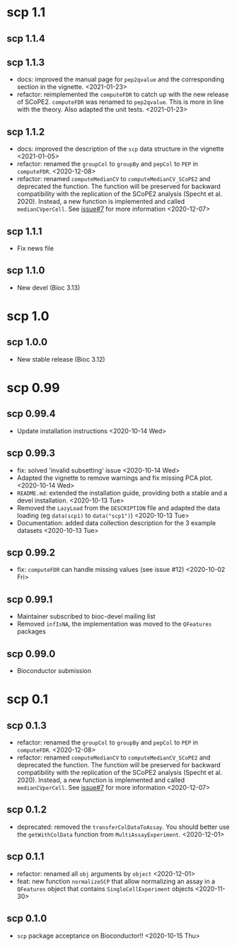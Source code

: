 # scp 1.1

## scp 1.1.4

## scp 1.1.3

- docs: improved the manual page for `pep2qvalue` and the 
  corresponding section in the vignette. 
  <2021-01-23>
- refactor: reimplemented the `computeFDR` to catch up with the new 
  release of SCoPE2. `computeFDR` was renamed to `pep2qvalue`. This
  is more in line with the theory. Also adapted the unit tests.
  <2021-01-23>

## scp 1.1.2

- docs: improved the description of the `scp` data structure in the 
  vignette 
  <2021-01-05>
- refactor: renamed the `groupCol` to `groupBy` and `pepCol` to `PEP`
  in `computeFDR`.
  <2020-12-08>
- refactor: renamed `computeMedianCV` to `computeMedianCV_SCoPE2` 
  and deprecated the function. The function will be preserved for 
  backward compatibility with the replication of the SCoPE2 analysis
  (Specht et al. 2020). Instead, a new function is implemented and 
  called `medianCVperCell`. See 
  [issue#7](https://github.com/UCLouvain-CBIO/scp/issues/7) for more 
  information
  <2020-12-07>

## scp 1.1.1

- Fix news file

## scp 1.1.0

- New devel (Bioc 3.13)

# scp 1.0

## scp 1.0.0

- New stable release (Bioc 3.12)

# scp 0.99

## scp 0.99.4

- Update installation instructions <2020-10-14 Wed>

## scp 0.99.3

- fix: solved 'invalid subsetting' issue
  <2020-10-14 Wed>
- Adapted the vignette to remove warnings and fix missing PCA plot.
  <2020-10-14 Wed>
- `README.md`: extended the installation guide, providing both a 
  stable and a devel installation. <2020-10-13 Tue>
- Removed the `LazyLoad` from the `DESCRIPTION` file and adapted the 
  data loading (eg `data(scp1)` to `data("scp1")`)
  <2020-10-13 Tue>
- Documentation: added data collection description for the 3 example 
  datasets
  <2020-10-13 Tue>

## scp 0.99.2

- fix: `computeFDR` can handle missing values (see issue #12)
  <2020-10-02 Fri>

## scp 0.99.1

- Maintainer subscribed to bioc-devel mailing list
- Removed `infIsNA`, the implementation was moved to the `QFeatures` 
packages

## scp 0.99.0

- Bioconductor submission

# scp 0.1

## scp 0.1.3

- refactor: renamed the `groupCol` to `groupBy` and `pepCol` to `PEP`
  in `computeFDR`.
  <2020-12-08>
- refactor: renamed `computeMedianCV` to `computeMedianCV_SCoPE2` 
  and deprecated the function. The function will be preserved for 
  backward compatibility with the replication of the SCoPE2 analysis
  (Specht et al. 2020). Instead, a new function is implemented and 
  called `medianCVperCell`. See 
  [issue#7](https://github.com/UCLouvain-CBIO/scp/issues/7) for more 
  information
  <2020-12-07>

## scp 0.1.2

- deprecated: removed the `transferColDataToAssay`. You should better 
  use the `getWithColData` function from `MultiAssayExperiment`.
  <2020-12-01>

## scp 0.1.1

- refactor: renamed all `obj` arguments by `object`
  <2020-12-01>
- feat: new function `normalizeSCP` that allow normalizing an assay in a 
  `QFeatures` object that contains `SingleCellExperiment` objects
  <2020-11-30>

## scp 0.1.0

- `scp` package acceptance on Bioconductor!!
  <2020-10-15 Thu>

